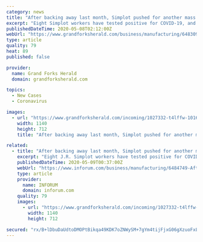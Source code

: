 ```yaml
---
category: news
title: "After backing away last month, Simplot pushed for another mass coronavirus test; eight employees there have tested positive"
excerpt: "Eight Simplot workers have tested positive for COVID-19, and company leaders are pushing for a large-scale test of their employees."
publishedDateTime: 2020-05-08T02:12:00Z
webUrl: "https://www.grandforksherald.com/business/manufacturing/6483091-After-backing-away-last-month-Simplot-pushed-for-another-mass-coronavirus-test-eight-employees-there-have-tested-positive"
type: article
quality: 79
heat: 89
published: false

provider:
  name: Grand Forks Herald
  domain: grandforksherald.com

topics:
  - New Cases
  - Coronavirus

images:
  - url: "https://www.grandforksherald.com/incoming/1027332-t4lffw-10160709_SimplotVo.Still001.jpg/alternates/BASE_LANDSCAPE/10160709_SimplotVo.Still001.jpg"
    width: 1140
    height: 712
    title: "After backing away last month, Simplot pushed for another mass coronavirus test; eight employees there have tested positive"

related:
  - title: "After backing away last month, Simplot pushed for another mass coronavirus test; eight employees there have tested positive"
    excerpt: "Eight J.R. Simplot workers have tested positive for COVID-19, and company leaders are pushing for a large-scale test of their employees."
    publishedDateTime: 2020-05-09T00:37:00Z
    webUrl: "https://www.inforum.com/business/manufacturing/6484749-After-backing-away-last-month-Simplot-pushed-for-another-mass-coronavirus-test-eight-employees-there-have-tested-positive"
    type: article
    provider:
      name: INFORUM
      domain: inforum.com
    quality: 79
    images:
      - url: "https://www.grandforksherald.com/incoming/1027332-t4lffw-10160709_SimplotVo.Still001.jpg/alternates/BASE_LANDSCAPE/10160709_SimplotVo.Still001.jpg"
        width: 1140
        height: 712

secured: "rx/B+lDbuDaUdtoDMOPtBikqa49KDK7oZNWySM+7gYm4tijFjxG06gXzuoFxLTCUhJKxbYyCSkXH5hh1mSee+TqkiD1SZYEFXuvW5DNfGeoA/zLTGFkozfd9jDgwaQeLEGh9a2p0DWB7WPPSx1vMXv7eDG0VJfCGXjzN37pSc6aCqxmZeaHahe9AkrtPTqYnMWbNuzrpz3fZJKjTxWDWMBfbBHJdNhv+2MejA5Lm7w8rh2pZRo/pGePNqFjL27G69yvPRdM9wZnWB0WYq4tQY0SmBMBU1aLxqKa7P+MwWQ96FgZnr+/ObYCKyNPKj84aiKXi/ibu+VpeVHZzZOqUQWUjqBNVKybdoi4nlwjpEnH88H4SzYiuSkACh+6Y3wWsyMuaxMC98mxEgR9a2G2Pq1Rb6OxmLVuyXGOp2w9UGiH3gnrD3SxUGmosCfk23zdFvpWgZYP5VH2p8nNrLkOf5Cyaqp2L9LjlQNWVbPioB/I=;4Doq/sFRa5g3vs0c5zDI1g=="
---
```


